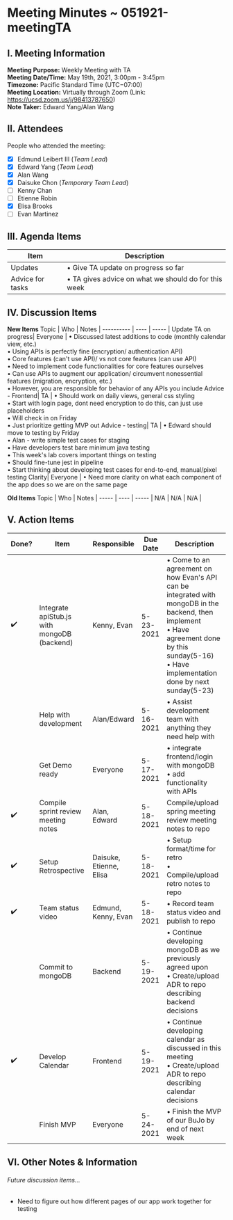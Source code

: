 # Meeting Minutes ~ 051921-meetingTA
## I. Meeting Information
**Meeting Purpose:** Weekly Meeting with TA  
**Meeting Date/Time:** May 19th, 2021, 3:00pm - 3:45pm  
**Timezone:** Pacific Standard Time (UTC−07:00)  
**Meeting Location:** Virtually through Zoom (Link: https://ucsd.zoom.us/j/98413787650)  
**Note Taker:** Edward Yang/Alan Wang  

## II. Attendees
People who attended the meeting:
- [x] Edmund Leibert III (*Team Lead*)
- [x] Edward Yang (*Team Lead*)
- [x] Alan Wang
- [x] Daisuke Chon (*Temporary Team Lead*)
- [ ] Kenny Chan
- [ ] Etienne Robin
- [x] Elisa Brooks
- [ ] Evan Martinez

## III. Agenda Items

Item | Description
---- | ----
Updates | • Give TA update on progress so far
Advice for tasks | • TA gives advice on what we should do for this week


## IV. Discussion Items

**New Items**
Topic | Who  | Notes |
---------- | ---- | ----- |
Update TA on progress| Everyone | • Discussed latest additions to code (monthly calendar view, etc.)<br> • Using APIs is perfectly fine (encryption/ authentication API) <br> • Core features (can't use API)/ vs not core features (can use API)<br> • Need to implement code functionalities for core features ourselves<br> • Can use APIs to augment our application/ circumvent nonessential features (migration, encryption, etc.)<br> • However, you are responsible for behavior of any APIs you include 
Advice - Frontend| TA | • Should work on daily views, general css styling<br> • Start with login page, dont need encryption to do this, can just use placeholders <br> • Will check in on Friday<br> • Just prioritize getting MVP out
Advice - testing| TA | • Edward should move to testing by Friday<br> • Alan - write simple test cases for staging<br> • Have developers test bare minimum java testing<br> • This week's lab covers important things on testing<br> • Should fine-tune jest in pipeline<br> • Start thinking about developing test cases for end-to-end, manual/pixel testing
Clarity| Everyone | • Need more clarity on what each component of the app does so we are on the same page


**Old Items**
Topic | Who  | Notes |
----- | ---- | ----- |
N/A  | N/A  | N/A |


## V. Action Items
| Done? | Item | Responsible  | Due Date  | Description  |
| ----- | ---- | ------------ | --------- | --------- |
| ✔️| Integrate apiStub.js with mongoDB (backend)| Kenny, Evan | 5-23-2021  | • Come to an agreement on how Evan's API can be integrated with mongoDB in the backend, then implement<br> • Have agreement done by this sunday(5-16)<br> • Have implementation done by next sunday(5-23) |
|    | Help with development | Alan/Edward | 5-16-2021  | • Assist development team with anything they need help with |
|    | Get Demo ready | Everyone| 5-17-2021  | • integrate frontend/login with mongoDB<br> • add functionality with APIs |
| ✔️ | Compile sprint review meeting notes | Alan, Edward | 5-18-2021  | Compile/upload spring meeting review meeting notes to repo |
| ✔️ | Setup Retrospective | Daisuke, Etienne, Elisa | 5-18-2021  | • Setup format/time for retro<br> • Compile/upload retro notes to repo |
| ✔️ | Team status video | Edmund, Kenny, Evan | 5-18-2021  | • Record team status video and publish to repo |
|    | Commit to mongoDB | Backend | 5-19-2021  | • Continue developing mongoDB as we previously agreed upon<br> • Create/upload ADR to repo describing backend decisions |
| ✔️| Develop Calendar | Frontend | 5-19-2021  | • Continue developing calendar as discussed in this meeting<br> • Create/upload ADR to repo describing calendar decisions |
|    | Finish MVP | Everyone | 5-24-2021  |• Finish the MVP of our BuJo by end of next week |

## VI. Other Notes & Information

###### Future discussion items...
- Need to figure out how different pages of our app work together for testing
